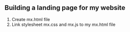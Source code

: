 
## Building a landing page for my website
1. Create mx.html file
2. Link stylesheet mx.css and mx.js to my mx.html file



